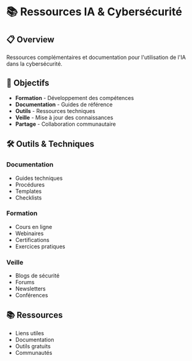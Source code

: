 # 📚 Ressources IA & Cybersécurité

## 📋 Overview

Ressources complémentaires et documentation pour l'utilisation de l'IA dans la cybersécurité.

## 🎯 Objectifs

- **Formation** - Développement des compétences
- **Documentation** - Guides de référence
- **Outils** - Ressources techniques
- **Veille** - Mise à jour des connaissances
- **Partage** - Collaboration communautaire

## 🛠️ Outils & Techniques

### Documentation
- Guides techniques
- Procédures
- Templates
- Checklists

### Formation
- Cours en ligne
- Webinaires
- Certifications
- Exercices pratiques

### Veille
- Blogs de sécurité
- Forums
- Newsletters
- Conférences

## 📚 Ressources

- Liens utiles
- Documentation
- Outils gratuits
- Communautés 